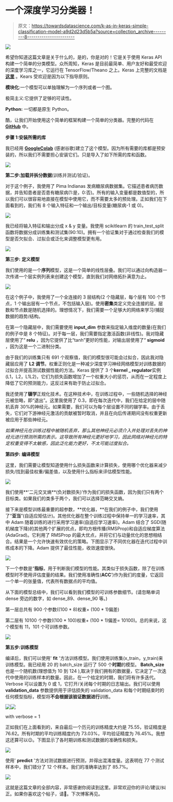 # 一个深度学习分类器！

> 原文：<https://towardsdatascience.com/k-as-in-keras-simple-classification-model-a9d2d23d5b5a?source=collection_archive---------8----------------------->

![](img/6270c779386e7cd610eab525cc4deafa.png)

希望你知道这篇文章是关于什么的，是的，你是对的！它是关于使用 Keras API 构建一个简单的分类模型。众所周知，Keras 是目前最简单、用户友好和最受欢迎的深度学习库之一，它运行在 TensorFlow/Theano 之上。Keras 上完整的文档是 [**这里**](https://keras.io/) 。Kears 受欢迎是因为以下指导原则。

**模块化**:一个模型可以单独理解为一个序列或者一个图。

极简主义:它提供了足够的可读性。

**Python:** 一切都是原生 Python。

酷，让我们开始使用这个简单的框架构建一个简单的分类器。完整的代码在 [**GitHub**](https://github.com/Msanjayds/Keras/blob/master/Classification_Model_using_Keras.ipynb) 中。

**步骤 1:安装所需的库**

我已经用 [**GoogleColab**](https://colab.research.google.com/notebooks/welcome.ipynb) (感谢谷歌)建立了这个模型。因为所有需要的库都是预安装的，所以我们不需要担心安装它们。只是导入了如下所需的库和函数。

![](img/28dc1c1ac6760213cd8f58d093539ebb.png)

**第二步:加载并拆分数据**(训练并测试/验证)。

对于这个例子，我使用了 Pima Indianas 发病糖尿病数据集。它描述患者病历数据，并告知患者是否患有糖尿病(1:是，0:否)。所有的输入变量都是数值型的，所以我们可以很容易地直接在模型中使用它，而不需要太多的预处理。正如我们在下面看到的，我们有 8 个输入特征和一个输出/目标变量(糖尿病-1 或 0)。

![](img/9515849342fe6b9edc11a61554d26ee4.png)

我已经将输入特征和输出分成 x & y 变量。我使用 scikitlearn 的 train_test_split 函数将数据分成训练集和测试集(90:10)。拥有一个验证集对于通过检查我们的模型是否欠拟合、过拟合或泛化来调整模型更有用。

![](img/c5f5ecbb2c21357e05bc1200937f1f14.png)

**第三步:** **定义模型**

我们使用的是一个**序列**模型，这是一个简单的线性层叠。我们可以通过向构造器一次传递一个层实例列表来创建这个模型，直到我们对网络拓扑满意为止。

![](img/1ddf5991589d30305f1eb29d4a32fcc7.png)

在这个例子中，我使用了一个全连接的 3 层结构(2 个隐藏层，每个层有 100 个节点，1 个输出层有一个节点，不包括输入层)。使用**密集**类定义完全连接的层。层数和节点数是随机选择的。理想情况下，我们需要一个足够大的网络来学习/捕捉数据的趋势/结构。

在第一个隐藏层中，我们需要使用 **input_dim** 参数来指定输入维度的数量(在我们的例子中是 8 个特征)。对于每一层，我们需要指定激活函数(非线性)。我对隐藏层使用了“ **relu** ，因为它提供了比“tanh”更好的性能，对输出层使用了“ **sigmoid** ，因为这是一个二进制分类。

由于我们的训练集只有 691 个观察值，我们的模型很可能会过拟合，因此我对隐藏层应用了 **L2 调节**。权重正则化是一种减少深度学习神经网络模型对训练数据的过拟合并提高测试数据性能的方法。Keras 提供了 3 个**kernel _ regulator**实例(L1，L2，L1L2)，它们为损失函数增加了一个权重大小的惩罚，从而在一定程度上降低了它的预测能力，这反过来有助于防止过拟合。

我还使用了**辍学**正规化技术。在这种技术中，在训练过程中，一些随机选择的神经元被忽略，即“退出”。这里我使用了 0.3，即在每次迭代中，我们在给定的层中随机丢弃 30%的神经元。如果需要，我们可以为每个层设置不同的辍学率。由于丢失，它们对下游神经元激活的贡献被暂时取消，并且在向后传递期间没有权重更新被应用于那些神经元。

*如果神经元在训练过程中被随机丢弃，那么其他神经元必须介入并处理对丢失的神经元进行预测所需的表示。这导致所有神经元更好地学习，因此网络对神经元的特定权重变得不太敏感，因此泛化能力更好，不太可能过度拟合。*

**第四步:** **编译模型**

这里，我们需要让模型知道使用什么损失函数来计算损失，使用哪个优化器来减少损失/找到最佳权重/偏差值，以及使用什么指标来评估模型性能。

![](img/584f416cc43cb6b5cf7321c1bb2e59e1.png)

我们使用**‘二元交叉熵**(负对数损失)’作为我们的损失函数，因为我们只有两个目标类。如果我们的类多于两个，我们可以选择范畴交叉熵。

接下来是模型训练最重要的超参数，**优化器，**在我们的例子中，我们使用了“**亚当**”(自适应矩估计)。其他优化器在整个训练过程中保持单一的学习速率，其中 Adam 随着训练的进行采用学习速率(自适应学习速率)。Adam 结合了 SGD(随机梯度下降)的其他两个扩展的优点，即均方根传播(RMSProp)和自适应梯度算法(AdaGrad)。它利用了 RMSProp 的最大优点，并将它们与动量优化的思想相结合。结果是一个允许快速有效优化的策略。下图显示了不同优化器在迭代过程中训练成本的下降。Adam 提供了最佳性能，收敛速度很快。

![](img/da9252daa401c7c8fb1a14066183c3d9.png)

下一个参数是“**指标**，用于判断我们模型的性能。其类似于损失函数，除了在训练模型时不使用评估度量的结果。我们使用准确性(**ACC**’)作为我们的度量，它返回一个单一的张量值，代表所有数据点的平均值。

从下面的模型总结中，我们可以看到我们模型的可训练参数细节。(请忽略单词 dense 旁边的数字，如 dense_89、dense_90 等。)

第一层总共有 900 个参数((100 * 8)权重+ (100 * 1)偏差)

第二层有 10100 个参数((100 * 100)权重+ (100 * 1)偏差= 10100)。总的来说，这个模型有 11，101 个可训练参数。

![](img/20185c1bbf3959f26eb01005ce380e0e.png)

**第五步:训练模型**

编译后，我们可以使用' **fit** '方法训练模型。我们使用训练集(x_train，y_train)来训练模型。我已经用 20 的 batch_size 运行了 500 个**时期**的模型。 **Batch_size** 也是一个随机数(理想值为 10 到 124 ),取决于我们拥有的数据量，它决定了一次迭代中使用的训练样本的数量。因此，在一个给定的时期，我们将有许多迭代。Verbose 可以设置为 0 或 1，它打开/关闭每个时期的日志输出。我们可以使用 **validation_data** 参数提供用于评估损失的 validation_data 和每个时期结束时的任何模型指标，模型将**不会根据该验证数据进行**训练。

![](img/5f83099178498743c55e39d84c742270.png)![](img/554e9e5e5c34ab70587abcb2bccc0164.png)

with verbose = 1

正如我们在上面看到的，来自最后一个历元的训练精度大约是 75.55，验证精度是 76.62。所有时期的平均训练精度约为 73.03%，平均验证精度为 76.45%。我想这还算可以😉。下图显示了各时期训练和测试数据的准确性和损失。

![](img/eed75c482fbeaa5f45894af97e48a8a3.png)

使用' **predict** '方法对测试数据进行预测，并得出混淆度量。这表明在 77 个测试样本中，我们错分了 12 个样本。我们的准确率达到了 85.7%。

![](img/1f45380b614be123769a3a7f1ff6eeb5.png)

这就是这篇文章的全部内容，非常感谢你阅读到这里。非常欢迎你的评论/建议/纠正。如果你喜欢这个帖子，请👏。下次博客再见。